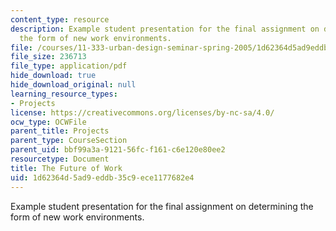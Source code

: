 ```yaml
---
content_type: resource
description: Example student presentation for the final assignment on determining
  the form of new work environments.
file: /courses/11-333-urban-design-seminar-spring-2005/1d62364d5ad9eddb35c9ece1177682e4_future_of_work.pdf
file_size: 236713
file_type: application/pdf
hide_download: true
hide_download_original: null
learning_resource_types:
- Projects
license: https://creativecommons.org/licenses/by-nc-sa/4.0/
ocw_type: OCWFile
parent_title: Projects
parent_type: CourseSection
parent_uid: bbf99a3a-9121-56fc-f161-c6e120e80ee2
resourcetype: Document
title: The Future of Work
uid: 1d62364d-5ad9-eddb-35c9-ece1177682e4
---
```

Example student presentation for the final assignment on determining the form of new work environments.